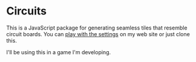 Circuits
========

This is a JavaScript package for generating seamless tiles that resemble
circuit boards. You can [play with the settings](http://minimul.ro/circuits) on
my web site or just clone this.

I'll be using this in a game I'm developing.

